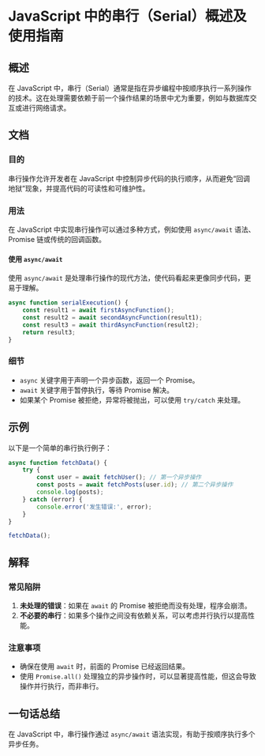 <!--
Meta Description: # JavaScript 中的串行（Serial）概述及使用指南 ## 概述 在 JavaScript 中，串行（Serial）通常是指在异步编程中按顺序执行一系列操作的技术。这在处理需要依赖于前一个操作结果的场景中尤为重要，例如与数据库交互或进行网络请求。 ## 文档 ### 目的 串行操作允许开...
Meta Keywords: await, javascript, async, promise, const
-->

# JavaScript 中的串行（Serial）概述及使用指南

## 概述
在 JavaScript 中，串行（Serial）通常是指在异步编程中按顺序执行一系列操作的技术。这在处理需要依赖于前一个操作结果的场景中尤为重要，例如与数据库交互或进行网络请求。

## 文档
### 目的
串行操作允许开发者在 JavaScript 中控制异步代码的执行顺序，从而避免“回调地狱”现象，并提高代码的可读性和可维护性。

### 用法
在 JavaScript 中实现串行操作可以通过多种方式，例如使用 `async/await` 语法、Promise 链或传统的回调函数。

#### 使用 `async/await`
使用 `async/await` 是处理串行操作的现代方法，使代码看起来更像同步代码，更易于理解。

```javascript
async function serialExecution() {
    const result1 = await firstAsyncFunction();
    const result2 = await secondAsyncFunction(result1);
    const result3 = await thirdAsyncFunction(result2);
    return result3;
}
```

### 细节
- `async` 关键字用于声明一个异步函数，返回一个 Promise。
- `await` 关键字用于暂停执行，等待 Promise 解决。
- 如果某个 Promise 被拒绝，异常将被抛出，可以使用 `try/catch` 来处理。

## 示例
以下是一个简单的串行执行例子：

```javascript
async function fetchData() {
    try {
        const user = await fetchUser(); // 第一个异步操作
        const posts = await fetchPosts(user.id); // 第二个异步操作
        console.log(posts);
    } catch (error) {
        console.error('发生错误:', error);
    }
}

fetchData();
```

## 解释
### 常见陷阱
1. **未处理的错误**：如果在 `await` 的 Promise 被拒绝而没有处理，程序会崩溃。
2. **不必要的串行**：如果多个操作之间没有依赖关系，可以考虑并行执行以提高性能。

### 注意事项
- 确保在使用 `await` 时，前面的 Promise 已经返回结果。
- 使用 `Promise.all()` 处理独立的异步操作时，可以显著提高性能，但这会导致操作并行执行，而非串行。

## 一句话总结
在 JavaScript 中，串行操作通过 `async/await` 语法实现，有助于按顺序执行多个异步任务。